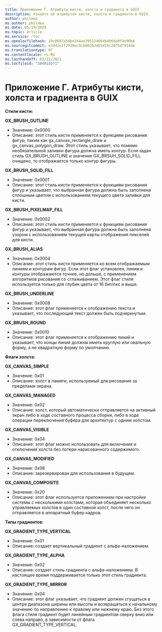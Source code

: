 ```yaml
---
title: Приложение Г. Атрибуты кисти, холста и градиента в GUIX
description: Узнайте об атрибутах кисти, холста и градиента в GUIX.
author: philmea
ms.author: philmea
ms.date: 05/19/2020
ms.topic: article
ms.service: rtos
ms.openlocfilehash: 19c0687a54be244ae395124664b4b6da0f4e90b6
ms.sourcegitcommit: e3d42e1f2920ec9cb002634b542bc20754f9544e
ms.translationtype: HT
ms.contentlocale: ru-RU
ms.lasthandoff: 03/22/2021
ms.locfileid: "104815571"
---
```

# <a name="appendix-d---guix-brush-canvas-and-gradient-attributes"></a>Приложение Г. Атрибуты кисти, холста и градиента в GUIX

__**Стили кисти:**__

**GX_BRUSH_OUTLINE**
- Значение: 0x0000
- Описание: этот стиль кисти применяется к функциям рисования фигур, таким как gx_canvas_rectangle_draw и gx_canvas_polygon_draw. Этот стиль указывает, что помимо необязательной заливки фигура должна иметь контур. Если задан стиль GX_BRUSH_OUTLINE и значение GX_BRSUH_SOLID_FILL очищено, то отображается только контур фигуры.

**GX_BRUSH_SOLID_FILL**
- Значение: 0x0001
- Описание: этот стиль кисти применяется к функциям рисования фигур и указывает, что выбранная фигура должна быть заполнена сплошным цветом с использованием текущего цвета заливки для кисти.

**GX_BRUSH_PIXELMAP_FILL**
- Значение: 0x0002
- Описание: этот стиль кисти применяется к функциям рисования фигур и указывает, что выбранная фигура должна быть заполнена узором с использованием текущей карты отображения пикселей для кисти.

**GX_BRUSH_ALIAS**
- Значение: 0x0004
- Описание: этот стиль кисти применяется ко всем отображаемым линиям и контурам фигур. Если этот флаг установлен, линии и контуры отображаются точнее, но дольше, с применением алгоритмов рисования со сглаживанием. Этот флаг стиля используется только для глубин цвета от 16 бит/пкс и выше.

**GX_BRUSH_UNDERLINE**
- Значение: 0x0008
- Описание: этот флаг применяется к отображению текста и указывает, что последующий текст должен быть подчеркнутым.

**GX_BRUSH_ROUND**
- Значение: 0x0010
- Описание: этот флаг применяется к отображению линий и указывает, что концы линий должны иметь круглую или овальную форму, а не квадратную форму по умолчанию.

__**Флаги холста:**__

**GX_CANVAS_SIMPLE**
- Значение: 0x01
- Описание: холст в памяти, используемый для рисования за пределами экрана.

**GX_CANVAS_MANAGED**
- Значение: 0x02
- Описание: холст, который автоматически отправляется на активный экран либо в ходе составного процесса сборки, либо в ходе операции переключения буфера для архитектур с одним холстом.

**GX_CANVAS_VISIBLE**
- Значение: 0x04
- Описание: этот флаг можно использовать для включения и отключения холста без потери нарисованного содержимого.

**GX_CANVAS_MODIFIED**
- Значение: 0x08
- Описание: зарезервирован для использования в будущем.

**GX_CANVAS_COMPOSITE**
- Значение: 0x20
- Описание: этот флаг используется приложением при настройке системы с несколькими холстами, которая объединяет несколько управляемых холстов в один составной холст, после чего он отправляется в аппаратный буфер кадров.

__**Типы градиентов:**__

**GX_GRADIENT_TYPE_VERTICAL**
- Значение: 0x01
- Описание: создает вертикальный градиент с альфа-наложением.

**GX_GRADIENT_TYPE_ALPHA**
- Значение: 0x02
- Описание: создает стиль градиента с альфа-наложением. В настоящее время поддерживается только этот стиль градиента.

**GX_GRADIENT_TYPE_MIRROR**
- Значение: 0x04
- Описание: этот флаг указывает, что градиент должен сгущаться в центре диапазона ширины или высоты и возвращаться к начальному значению по направлению к правому или нижнему краю. Без этого флага стиля градиент будет линейным градиентом сверху вниз или слева направо, в зависимости от флага GX_GRADIENT_TYPE_VERTICAL.